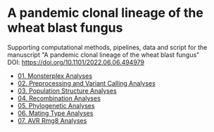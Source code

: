 # A pandemic clonal lineage of the wheat blast fungus
Supporting computational methods, pipelines, data and script for the manuscript "A pandemic clonal lineage of the wheat blast fungus"  
DOI: https://doi.org/10.1101/2022.06.06.494979

* [01. Monsterplex Analyses](/01_Monsteplex_Analyses.md)
* [02. Preprocessing and Variant Calling Analyses](/02_Preprocessing_and_Variant_Calling.md)
* [03. Population Structure Analyses](/03_Population_Structure.md)
* [04. Recombination Analyses](/04_Recombination_Analyses.md)
* [05. Phylogenetic Analyses](/05_Phylogenetic_Analyses.md)
* [06. Mating Type Analyses](/06_Mating_Type.md)
* [07. AVR Rmg8 Analyses](/07_AVR_Rmg8.md)
